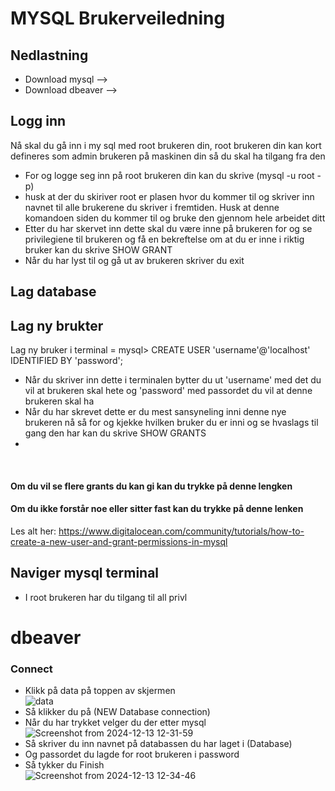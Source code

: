 # MYSQL Brukerveiledning
## Nedlastning
* Download mysql -->
* Download dbeaver -->

## Logg inn
Nå skal du gå inn i my sql med root brukeren din, root brukeren din kan kort defineres som admin brukeren på maskinen din så du skal ha tilgang fra den
* For og logge seg inn på root brukeren din kan du skrive (mysql -u root -p)
* husk at der du skiriver root er plasen hvor du kommer til og skriver inn navnet til alle brukerene du skriver i fremtiden. Husk at denne komandoen siden du kommer til og bruke den gjennom hele arbeidet ditt 
* Etter du har skervet inn dette skal du være inne på brukeren for og se privilegiene til brukeren og få en bekreftelse om at du er inne i riktig bruker kan du skrive SHOW GRANT
* Når du har lyst til og gå ut av brukeren skriver du exit  
## Lag database
## Lag ny brukter
Lag ny bruker i terminal = mysql> CREATE USER 'username'@'localhost' IDENTIFIED BY 'password';
* Når du skriver inn dette i terminalen bytter du ut 'username' med det du vil at brukeren skal hete og 'password' med passordet du vil at denne brukeren skal ha
* Når du har skrevet dette er du mest sansyneling inni denne nye brukeren nå så for og kjekke hvilken bruker du er inni og se hvaslags til gang den har kan du skrive SHOW GRANTS
* 
<br>

#### Om du vil se flere grants du kan gi kan du trykke på denne lengken 

#### Om du ikke forstår noe eller sitter fast kan du trykke på denne lenken <br>
Les alt her: https://www.digitalocean.com/community/tutorials/how-to-create-a-new-user-and-grant-permissions-in-mysql 

## Naviger mysql terminal
* I root brukeren har du tilgang til all privl


# dbeaver
### Connect
* Klikk på data på toppen av skjermen<br>
![data](https://github.com/user-attachments/assets/11ae0a7d-e13b-46f3-b291-4d7940c6e965)
* Så klikker du på (NEW Database connection)
* Når du har trykket velger du der etter mysql<br>
![Screenshot from 2024-12-13 12-31-59](https://github.com/user-attachments/assets/1f5a5bb3-ae3e-4e04-a07b-12e92bd535df)<br>
* Så skriver du inn navnet på databassen du har laget i (Database)
* Og passordet du lagde for root brukeren i password
* Så tykker du Finish<br>
![Screenshot from 2024-12-13 12-34-46](https://github.com/user-attachments/assets/d153fac9-4445-422d-a98d-c7a6f39f92f2)





  

  


